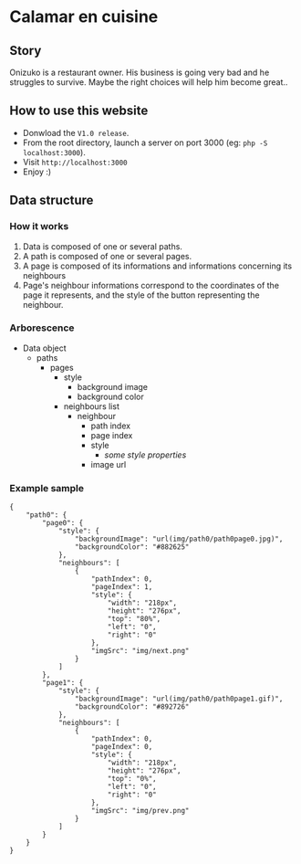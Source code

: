 # Calamar en cuisine

## Story

Onizuko is a restaurant owner. His business is going very bad and he struggles to survive. Maybe the right choices will help him become great..

## How to use this website

- Donwload the ``V1.0 release``.
- From the root directory, launch a server on port 3000 (eg: ``php -S localhost:3000``).
- Visit ``http://localhost:3000``
- Enjoy :)

## Data structure

### How it works

1. Data is composed of one or several paths.
2. A path is composed of one or several pages.
3. A page is composed of its informations and informations concerning its neighbours
4. Page's neighbour informations correspond to the coordinates of the page it represents, and the style of the button representing the neighbour.

### Arborescence

- Data object
    - paths
        - pages
            - style
                - background image
                - background color
            - neighbours list
                - neighbour
                    - path index
                    - page index
                    - style
                        - _some style properties_
                    - image url

### Example sample

    {
        "path0": {
            "page0": {
                "style": {
                    "backgroundImage": "url(img/path0/path0page0.jpg)",
                    "backgroundColor": "#882625"
                },
                "neighbours": [
                    {
                        "pathIndex": 0,
                        "pageIndex": 1,
                        "style": {
                            "width": "218px",
                            "height": "276px",
                            "top": "80%",
                            "left": "0",
                            "right": "0"
                        },
                        "imgSrc": "img/next.png"
                    }
                ]
            },
            "page1": {
                "style": {
                    "backgroundImage": "url(img/path0/path0page1.gif)",
                    "backgroundColor": "#892726"
                },
                "neighbours": [
                    {
                        "pathIndex": 0,
                        "pageIndex": 0,
                        "style": {
                            "width": "218px",
                            "height": "276px",
                            "top": "0%",
                            "left": "0",
                            "right": "0"
                        },
                        "imgSrc": "img/prev.png"
                    }
                ]
            }
        }
    }
